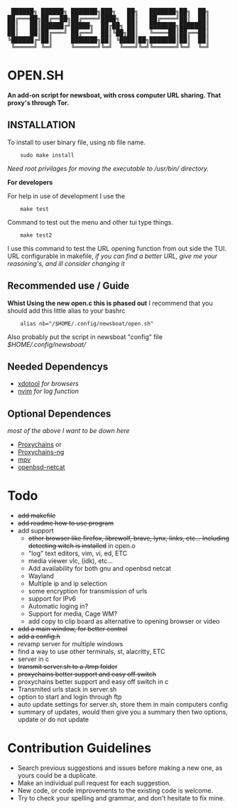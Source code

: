 <pre>
 ██████╗ ██████╗ ███████╗███╗   ██╗   ███████╗██╗  ██╗ 
██╔═══██╗██╔══██╗██╔════╝████╗  ██║   ██╔════╝██║  ██║
██║   ██║██████╔╝█████╗  ██╔██╗ ██║   ███████╗███████║
██║   ██║██╔═══╝ ██╔══╝  ██║╚██╗██║   ╚════██║██╔══██║
╚██████╔╝██║     ███████╗██║ ╚████║██╗███████║██║  ██║
 ╚═════╝ ╚═╝     ╚══════╝╚═╝  ╚═══╝╚═╝╚══════╝╚═╝  ╚═╝
</pre>

__OPEN.SH__
===========

__An add-on script for newsboat, with cross computer URL sharing.
That proxy's through Tor.__

INSTALLATION
------------

To install to user binary file, using nb file name.
        
        sudo make install

_Need root privilages for moving the executable to /usr/bin/ directory._

__For developers__

For help in use of development I use the
        
        make test

Command to test out the menu and other tui type things.

        make test2

I use this command to test the URL opening function from
out side the TUI. URL configurable in makefile, 
_if you can find a better URL, give me your reasoning's, and ill consider changing it_


Recommended use / Guide
----------------------

__Whist Using the new open.c this is phased out__
I recommend that you should 
add this little alias to your bashrc
        
        alias nb="/$HOME/.config/newsboat/open.sh"

Also probably put the script in newsboat "config" file _$HOME/.config/newsboat/_

Needed Dependencys
------------------

- [xdotool](https://github.com/jordansissel/xdotool) _for browsers_
- [nvim](https://neovim.io/) _for log function_

Optional Dependences
--------------------

_most of the above I want to be down here_

- [Proxychains](https://github.com/haad/proxychains) or
- [Proxychains-ng](https://github.com/rofl0r/proxychains-ng)
- [mpv](https://mpv.io/)
- [openbsd-netcat](https://salsa.debian.org/debian/netcat-openbsd)

Todo
====

- ~~add makefile~~
- ~~add readme how to use program~~
- add support
    * ~~other browser like firefox, librewolf, brave, lynx, links, etc... Including detecting witch is installed~~ in open.o
    * "log" text editors, vim, vi, ed, ETC
    * media viewer vlc, (idk), etc...
    * Add availability for both gnu and openbsd netcat
    * Wayland
    * Multiple ip and ip selection
    * some encryption for transmission of urls
    * support for IPv6
    * Automatic loging in?
    * Support for media, Cage WM?
    * add copy to clip board as alternative to opening browser or video
- ~~add a main window, for better control~~
- ~~add a config.h~~
- revamp server for multiple windows
- find a way to use other terminals, st, alacritty, ETC
- server in c
- ~~transmit server.sh to a /tmp folder~~
- ~~proxychains better support and easy off switch~~
- proxychains better support and easy off switch in c
- Transmited urls stack in server.sh
- option to start and login through ftp
- auto update settings for server.sh, store them in main computers config
- summary of updates, would then give you a summary then two options, update or do not update 


# Contribution Guidelines

* Search previous suggestions and issues before making a new one, as yours could be a duplicate.
* Make an individual pull request for each suggestion.
* New code, or code improvements to the existing code is welcome.
* Try to check your spelling and grammar, and don't hesitate to fix mine.
